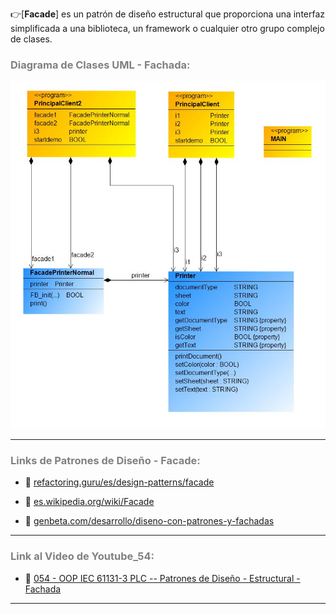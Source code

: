 
👉[**Facade**] es un patrón de diseño estructural que proporciona una interfaz simplificada a una biblioteca, un framework o cualquier otro grupo complejo de clases.
### <span style="color:grey">Diagrama de Clases UML - Fachada:</span>

![Design_Pattern_Structural_Facade](../../imagenes/Design_Pattern_Structural_Facade.JPG)
***
### <span style="color:grey">Links de Patrones de Diseño - Facade:</span>

- 🔗 [refactoring.guru/es/design-patterns/facade](https://refactoring.guru/es/design-patterns/facade)

- 🔗 [es.wikipedia.org/wiki/Facade](https://es.wikipedia.org/wiki/Facade_(patr%C3%B3n_de_dise%C3%B1o))

- 🔗 [genbeta.com/desarrollo/diseno-con-patrones-y-fachadas](https://www.genbeta.com/desarrollo/diseno-con-patrones-y-fachadas)
***
### <span style="color:grey">Link al Video de Youtube_54:</span>
- 🔗 [054 - OOP IEC 61131-3 PLC -- Patrones de Diseño - Estructural - Fachada]()
***